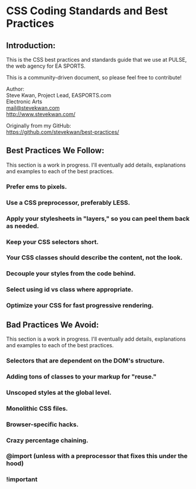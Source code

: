 # CSS Coding Standards and Best Practices

## Introduction:

This is the CSS best practices and standards guide that we use at PULSE, the web agency for EA SPORTS.

This is a community-driven document, so please feel free to contribute!

Author:  
Steve Kwan, Project Lead, EASPORTS.com  
Electronic Arts  
<mail@stevekwan.com>  
<http://www.stevekwan.com/>

Originally from my GitHub:  
<https://github.com/stevekwan/best-practices/>

<!--
Is this section really necessary for CSS?

## If You're A CSS Noob, Read These:

## If You're A CSS Ninja, Read These:

-->

## Best Practices We Follow:
This section is a work in progress.  I'll eventually add details, explanations and examples to each of the best practices.

### Prefer ems to pixels.
<!--
* even for media queries
* URL
* Understand pixels are not as absolute as you may think they are.
-->

### Use a CSS preprocessor, preferably LESS.
<!--
* Sass is great too
-->

### Apply your stylesheets in "layers," so you can peel them back as needed.
<!--
* app, site, page, component
-->

### Keep your CSS selectors short.
<!--
* \> 2 levels of selection is a bad code smell...inefficient, but more importantly, means you're getting into the land of weird selector specificity.  Causes bugs later.  Use .scope .specific pattern
-->

### Your CSS classes should describe the content, not the look.
<!--
* Avoid classes with names like `blue` or `float-left`.
-->

### Decouple your styles from the code behind.
<!--
* components should not be attached to styles that specify page-specific rules
-->

### Select using id vs class where appropriate.

### Optimize your CSS for fast progressive rendering.
<!--
* Specifying width for images, etc.
-->

## Bad Practices We Avoid:
This section is a work in progress.  I'll eventually add details, explanations and examples to each of the best practices.

### Selectors that are dependent on the DOM's structure.
<!--
    #mySection .myComponent
    {
        ...
    }

    .section:first-child > div > .myComponent
    {
        /* Slower and also likely to break if the DOM structure is ever changed...eg a new <div> is added */
    }
* Ties into the previous point about minimizing the complexity of your selectors.  If selectors are overly long, that often means there is a dependency on DOM structure
-->

### Adding tons of classes to your markup for "reuse."
<!--
    <div class="contact-info padded float-left bold">
        ...
    </div>
-->

### Unscoped styles at the global level.
<!--
* Only make styles global/shared if you are ABSOLUTELY SURE they need to be
* "it might come in handy some day" doesn't cut it
* easy to make things global later if needed...very hard to refactor global stuff into local if you aren't sure where it's used
-->

### Monolithic CSS files.

### Browser-specific hacks.
<!--
* Causes confusion
* Usually not as necessary as you think (think progressive enhancement)
* Causes problems down the road as there is no guarantee future versions of the browser will behave the same, or other browsers will parse the style properly
* Always safer to stick to properly structured CSS
-->

### Crazy percentage chaining.
<!--
    body
    {
        font-size: 13px;
    }
    
    .main-content
    {
        font-size: 120%;
    }
    
    .main-content header
    {
        font-size: 75%;
    }
* comes up with things like fonts
* percentages not bad - required for RWD - but percentage chaining is
* Rarely in the real world are size dependencies like this actually useful.  Just confusing
* use LESS/Sass variables instead
-->

### @import (unless with a preprocessor that fixes this under the hood)
<!--
* latency
-->

### !important

<!--
Is this section really necessary for CSS?
## "Best" Practices We Disagree With:
This section is a work in progress.  I'll eventually add details, explanations and examples to each of the best practices.
-->

<!-- My CSS documentation -->
[css-gotchas]: https://github.com/stevekwan/best-practices/blob/master/css/gotchas.md
[css-best-practices]:https://github.com/stevekwan/best-practices/blob/master/css/best-practices.md
[css-style-guide]:https://github.com/stevekwan/best-practices/blob/master/css/style-guide.md

<!-- My JavaScript documentation -->
[javascript-gotchas]: https://github.com/stevekwan/best-practices/blob/master/javascript/gotchas.md
[javascript-best-practices]: https://github.com/stevekwan/best-practices/blob/master/javascript/best-practices.md
[javascript-style-guide]:https://github.com/stevekwan/best-practices/blob/master/javascript/style-guide.md
[object-function-experiment]: https://github.com/stevekwan/experiments/blob/master/javascript/object-vs-function.html
[constructor-prototype-experiment]: https://github.com/stevekwan/experiments/blob/master/javascript/constructor-vs-prototype.html

<!-- External documentation -->
[good-parts]: http://shop.oreilly.com/product/9780596517748.do
[constructors-confusing]: http://joost.zeekat.nl/constructors-considered-mildly-confusing.html
[jquery-api]: http://api.jquery.com/
[javascript-type]: http://vijayan.ca/blog/2012/02/21/javascript-type-model/
[partial-application]: http://benalman.com/news/2012/09/partial-application-in-javascript/
[js-adolescence]: http://james.padolsey.com/javascript/js-adolescence/
[yahoo-speed]: http://developer.yahoo.com/performance/rules.html
